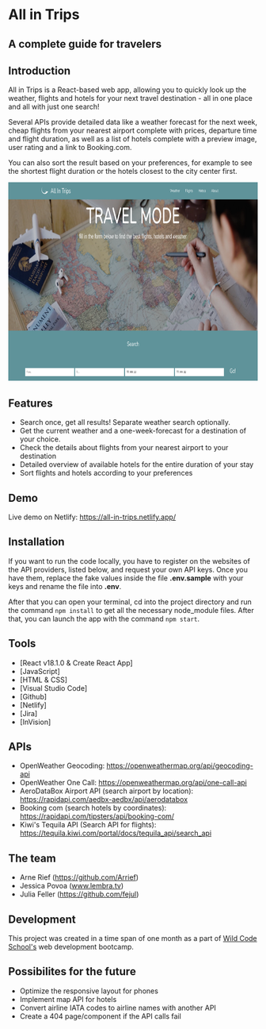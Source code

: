 # All in Trips
## A complete guide for travelers 

## Introduction

All in Trips is a React-based web app, allowing you to quickly look up the weather, flights and hotels for your next travel destination - all in one place and all with just one search!

Several APIs provide detailed data like a weather forecast for the next week, cheap flights from your nearest airport complete with prices, departure time and flight duration, as well as a list of hotels complete with a preview image, user rating and a link to Booking.com. 

You can also sort the result based on your preferences, for example to see the shortest flight duration or the hotels closest to the city center first.

<img src="./public/images/screenshot1.png" width="600" height="400">

## Features

- Search once, get all results! Separate weather search optionally.
- Get the current weather and a one-week-forecast for a destination of your choice.
- Check the details about flights from your nearest airport to your destination
- Detailed overview of available hotels for the entire duration of your stay
- Sort flights and hotels according to your preferences

## Demo

Live demo on Netlify: https://all-in-trips.netlify.app/

## Installation
If you want to run the code locally, you have to register on the websites of the API providers, listed below, and request your own API keys. Once you have them, replace the fake values inside the file **.env.sample** with your keys and rename the file into **.env**. 

After that you can open your terminal, cd into the project directory and run the command `npm install` to get all the necessary node_module files. After that, you can launch the app with the command `npm start`.

## Tools

- [React v18.1.0 & Create React App]
- [JavaScript]
- [HTML & CSS]
- [Visual Studio Code]
- [Github]
- [Netlify]
- [Jira]
- [InVision]

## APIs 

- OpenWeather Geocoding: https://openweathermap.org/api/geocoding-api
- OpenWeather One Call: https://openweathermap.org/api/one-call-api
- AeroDataBox Airport API (search airport by location): https://rapidapi.com/aedbx-aedbx/api/aerodatabox
- Booking com (search hotels by coordinates): https://rapidapi.com/tipsters/api/booking-com/
- Kiwi's Tequila API (Search API for flights): https://tequila.kiwi.com/portal/docs/tequila_api/search_api


## The team

- Arne Rief (https://github.com/Arrief)
- Jessica Povoa (www.lembra.tv)
- Julia Feller (https://github.com/fejul)

## Development
This project was created in a time span of one month as a part of [Wild Code School's](https://www.wildcodeschool.com/en-GB) web development bootcamp.

## Possibilites for the future
- Optimize the responsive layout for phones
- Implement map API for hotels
- Convert airline IATA codes to airline names with another API 
- Create a 404 page/component if the API calls fail
